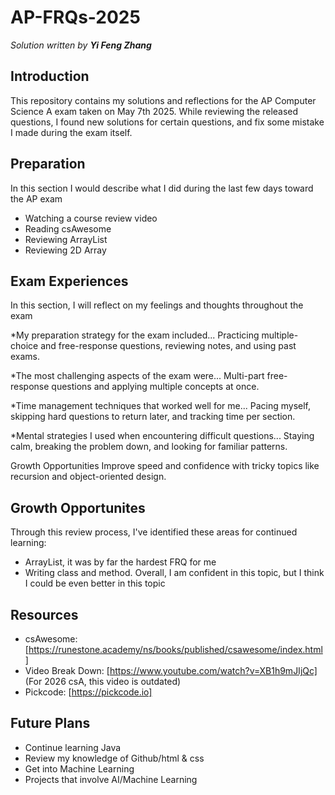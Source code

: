 # AP-FRQs-2025

*Solution written by **Yi Feng Zhang***

## Introduction

This repository contains my solutions and reflections for the AP Computer Science A exam taken on May 7th 2025. While reviewing the released questions, I found new solutions for certain questions, and fix some mistake I made during the exam itself.

## Preparation

In this section I would describe what I did during the last few days toward the AP exam

* Watching a course review video
* Reading csAwesome
* Reviewing ArrayList
* Reviewing 2D Array

## Exam Experiences

In this section, I will reflect on my feelings and thoughts throughout the exam

*My preparation strategy for the exam included...
Practicing multiple-choice and free-response questions, reviewing notes, and using past exams.

*The most challenging aspects of the exam were...
Multi-part free-response questions and applying multiple concepts at once.

*Time management techniques that worked well for me...
Pacing myself, skipping hard questions to return later, and tracking time per section.

*Mental strategies I used when encountering difficult questions...
Staying calm, breaking the problem down, and looking for familiar patterns.

Growth Opportunities
Improve speed and confidence with tricky topics like recursion and object-oriented design.

## Growth Opportunites

Through this review process, I've identified these areas for continued learning:

* ArrayList, it was by far the hardest FRQ for me
* Writing class and method. Overall, I am confident in this topic, but I think I could be even better in this topic

## Resources

* csAwesome: [https://runestone.academy/ns/books/published/csawesome/index.html]
* Video Break Down: [https://www.youtube.com/watch?v=XB1h9mJIjQc] (For 2026 csA, this video is outdated)
* Pickcode: [https://pickcode.io]

## Future Plans

* Continue learning Java
* Review my knowledge of Github/html & css
* Get into Machine Learning
* Projects that involve AI/Machine Learning
